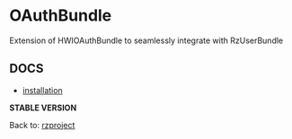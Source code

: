 OAuthBundle
===========

Extension of HWIOAuthBundle to seamlessly integrate with RzUserBundle

DOCS
----

* [installation](https://github.com/rzproject/OAuthBundle/blob/1.1/Resources/docs/index.md)

**STABLE VERSION**

Back to: [rzproject](http://rzproject.github.io)